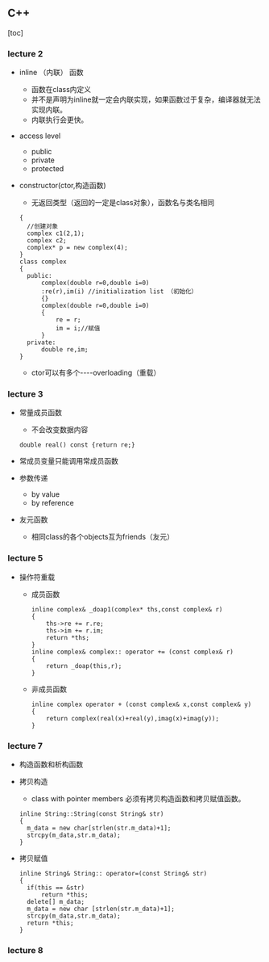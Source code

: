 ## C++ 

[toc]

### lecture 2

- inline （内联） 函数

  - 函数在class内定义
  - 并不是声明为inline就一定会内联实现，如果函数过于复杂，编译器就无法实现内联。
  - 内联执行会更快。

- access level

  - public
  - private
  - protected

- constructor(ctor,构造函数)

  - 无返回类型（返回的一定是class对象），函数名与类名相同

  ```
  {
  	//创建对象
  	complex c1(2,1);
  	complex c2;
  	complex* p = new complex(4);
  }
  class complex
  {
  	public:
  		complex(double r=0,double i=0)
  		:re(r),im(i) //initialization list （初始化）
  		{}
  		complex(double r=0,double i=0)
  		{
  			re = r;
  			im = i;//赋值
  		}
  	private:
  		double re,im;
  }
  ```

  - ctor可以有多个----overloading（重载）

### lecture 3

- 常量成员函数

  - 不会改变数据内容

  ```
  double real() const {return re;}
  ```

- 常成员变量只能调用常成员函数

- 参数传递

  - by value
  - by reference

- 友元函数

  - 相同class的各个objects互为friends（友元）

### lecture 5

- 操作符重载

  - 成员函数

    ```
    inline complex& _doap1(complex* ths,const complex& r)
    {
    	ths->re += r.re;
    	ths->im += r.im;
    	return *ths;
    }
    inline complex& complex:: operator += (const complex& r)
    {
    	return _doap(this,r);
    }
    ```

  - 非成员函数

    ```
    inline complex operator + (const complex& x,const complex& y)
    {
    	return complex(real(x)+real(y),imag(x)+imag(y));
    }
    ```

    

### lecture 7

- 构造函数和析构函数

- 拷贝构造

  - class with pointer members 必须有拷贝构造函数和拷贝赋值函数。

  ```
  inline String::String(const String& str)
  {
  	m_data = new char[strlen(str.m_data)+1];
  	strcpy(m_data,str.m_data);
  }
  ```

  

- 拷贝赋值

  ```
  inline String& String:: operator=(const String& str)
  {
  	if(this == &str)
  		return *this;
  	delete[] m_data;
  	m_data = new char [strlen(str.m_data)+1];
  	strcpy(m_data,str.m_data);
  	return *this;
  }
  ```

### lecture 8





